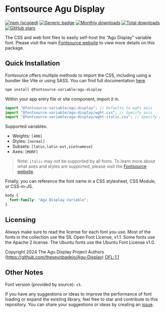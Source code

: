 # Fontsource Agu Display

[![npm (scoped)](https://img.shields.io/npm/v/@fontsource-variable/agu-display?color=brightgreen)](https://www.npmjs.com/package/@fontsource-variable/agu-display) [![Generic badge](https://img.shields.io/badge/fontsource-passing-brightgreen)](https://github.com/fontsource/fontsource) [![Monthly downloads](https://badgen.net/npm/dm/@fontsource-variable/agu-display)](https://github.com/fontsource/fontsource) [![Total downloads](https://badgen.net/npm/dt/@fontsource-variable/agu-display)](https://github.com/fontsource/fontsource) [![GitHub stars](https://img.shields.io/github/stars/fontsource/fontsource.svg?style=social&label=Star)](https://github.com/fontsource/fontsource/stargazers)

The CSS and web font files to easily self-host the “Agu Display” variable font. Please visit the main [Fontsource website](https://fontsource.org/fonts/agu-display) to view more details on this package.

## Quick Installation

Fontsource offers multiple methods to import the CSS, including using a bundler like Vite or using SASS. You can find full documentation [here](https://fontsource.org/docs/getting-started/introduction).

```javascript
npm install @fontsource-variable/agu-display
```

Within your app entry file or site component, import it in.

```javascript
import "@fontsource-variable/agu-display"; // Defaults to wght axis
import "@fontsource-variable/agu-display/wght.css"; // Specify axis
import "@fontsource-variable/agu-display/wght-italic.css"; // Specify axis and style
```

Supported variables:
- Weights: `[400]`
- Styles: `[normal]`
- Subsets: `[latin,latin-ext,vietnamese]`
- Axes: `[MORF]`

> Note: `italic` may not be supported by all fonts. To learn more about what axes and styles are supported, please visit the [Fontsource website](https://fontsource.org/fonts/agu-display).

Finally, you can reference the font name in a CSS stylesheet, CSS Module, or CSS-in-JS.

```css
body {
  font-family: "Agu Display Variable";
}
```

## Licensing
Always make sure to read the license for each font you use. Most of the fonts in the collection use the SIL Open Font License, v1.1. Some fonts use the Apache 2 license. The Ubuntu fonts use the Ubuntu Font License v1.0.

Copyright 2024 The Agu Display Project Authors (https://github.com/theseunbadejo/Agu-Display)
[OFL-1.1](https://openfontlicense.org)

## Other Notes
Font version (provided by source): `v3`.

If you have any suggestions or ideas to improve the performance of font loading or expand the existing library, feel free to star and contribute to this repository. You can share your suggestions or ideas by creating an [issue](https://github.com/fontsource/fontsource/issues).